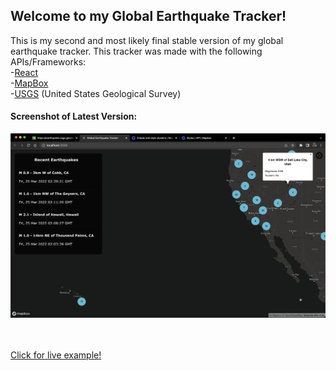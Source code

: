 ## Welcome to my Global Earthquake Tracker!

This is my second and most likely final stable version of my global earthquake tracker. This tracker was made with the following APIs/Frameworks:<br>
-[React](https://reactjs.org/)<br>
-[MapBox](https://www.mapbox.com/)<br>
-[USGS](https://www.usgs.gov/) (United States Geological Survey)<br>

#### Screenshot of Latest Version:
![Screenshot](/images/screenshot.png)

<br><br>
[Click for live example!](https://mattvandenberg.com/earthquakes)
